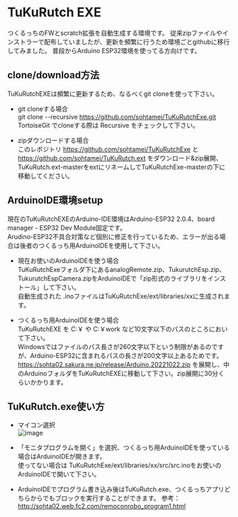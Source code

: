 # TuKuRutch EXE

つくるっちのFWとscratch拡張を自動生成する環境です。
従来zipファイルやインストラーで配布していましたが、更新を頻繁に行うため環境ごとgithubに移行してみました。
普段からArduino ESP32環境を使ってる方向けです。

## clone/download方法

TuKuRutchEXEは頻繁に更新するため、なるべくgit cloneを使って下さい。

* git cloneする場合  
  git clone --recursive https://github.com/sohtamei/TuKuRutchExe.git  
  TortoiseGit でcloneする際は Recursive をチェックして下さい。  

* zipダウンロードする場合  
  このレポジトリ https://github.com/sohtamei/TuKuRutchExe と https://github.com/sohtamei/TuKuRutch.ext をダウンロード&zip展開、  
  TuKuRutch.ext-masterをextにリネームしてTuKuRutchExe-masterの下に移動してください。  

## ArduinoIDE環境setup

現在のTuKuRutchEXEのArduino-IDE環境はArduino-ESP32 2.0.4、board manager - ESP32 Dev Module固定です。  
Arudino-ESP32不具合対策など個別に修正を行っているため、エラーが出る場合は後者のつくるっち用ArduinoIDEを使用して下さい。

* 現在お使いのArduinoIDEを使う場合  
  TuKuRutchExeフォルダ下にあるanalogRemote.zip、TukurutchEsp.zip、TukurutchEspCamera.zipをArduinoIDEで「zip形式のライブラリをインストール」して下さい。  
  自動生成された .inoファイルはTuKuRutchExe/ext/libraries/xxに生成されます。

* つくるっち用ArduinoIDEを使う場合  
  TuKuRutchEXE を C:￥ や C:￥work など10文字以下のパスのところにおいて下さい。  
  Windowsではファイルのパス長さが260文字以下という制限があるのですが、Arduino-ESP32に含まれるパスの長さが200文字以上あるためです。  
  https://sohta02.sakura.ne.jp/release/Arduino.20221022.zip を展開し、中のArduinoフォルダをTuKuRutchEXEに移動して下さい。zip展開に30分くらいかかります。  

## TuKuRutch.exe使い方

* マイコン選択  
  ![image](https://user-images.githubusercontent.com/43091864/197347045-65e144c9-3a08-4418-97dd-648ac732246c.png)

* 「モニタプログラムを開く」を選択、つくるっち用ArduinoIDEを使っている場合はArduinoIDEが開きます。  
  使ってない場合は TuKuRutchExe/ext/libraries/xx/src/src.inoをお使いのArduinoIDEで開いて下さい。  

* ArduinoIDEでプログラム書き込み後はTuKuRutch.exe、つくるっちアプリどちらからでもブロックを実行することができます。
  参考：http://sohta02.web.fc2.com/remoconrobo_program1.html
